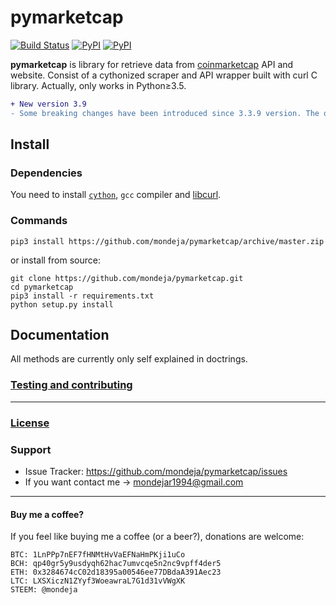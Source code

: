 <h1>pymarketcap</h1>

[![Build Status](https://travis-ci.org/mondeja/pymarketcap.svg?branch=master)](https://travis-ci.org/mondeja/pymarketcap) [![PyPI](https://img.shields.io/pypi/v/pymarketcap.svg)](https://pypi.python.org/pypi/pymarketcap) [![PyPI](https://img.shields.io/pypi/pyversions/pymarketcap.svg)](https://pypi.python.org/pypi/pymarketcap)

**pymarketcap** is library for retrieve data from [coinmarketcap](http://coinmarketcap.com/) API and website. Consist of a cythonized scraper and API wrapper built with curl C library. Actually, only works in Python≥3.5.

```diff
+ New version 3.9
- Some breaking changes have been introduced since 3.3.9 version. The old version (3.3.158) is still hosted at Pypi and will be there for a short period of time but won't be longer supported. Please, update to the new version, is faster, more accurate and has new features!
```

## Install

### Dependencies
You need to install [`cython`](http://cython.readthedocs.io/en/latest/src/quickstart/install.html), `gcc` compiler and [libcurl](https://curl.haxx.se/docs/install.html).

### Commands
```
pip3 install https://github.com/mondeja/pymarketcap/archive/master.zip
```

or install from source:

```
git clone https://github.com/mondeja/pymarketcap.git
cd pymarketcap
pip3 install -r requirements.txt
python setup.py install
```

## Documentation
All methods are currently only self explained in doctrings.

### [Testing and contributing](https://github.com/mondeja/pymarketcap/blob/master/CONTRIBUTING.md)

_____________________________

### [License](https://github.com/mondeja/pymarketcap/blob/master/LICENSE.txt)

### Support
- Issue Tracker: https://github.com/mondeja/pymarketcap/issues
- If you want contact me → mondejar1994@gmail.com

_____________________________

#### Buy me a coffee?

If you feel like buying me a coffee (or a beer?), donations are welcome:

```
BTC: 1LnPPp7nEF7fHNMtHvVaEFNaHmPKji1uCo
BCH: qp40gr5y9usdyqh62hac7umvcqe5n2nc9vpff4der5
ETH: 0x3284674cC02d18395a00546ee77DBdaA391Aec23
LTC: LXSXiczN1ZYyf3WoeawraL7G1d31vVWgXK
STEEM: @mondeja
```
